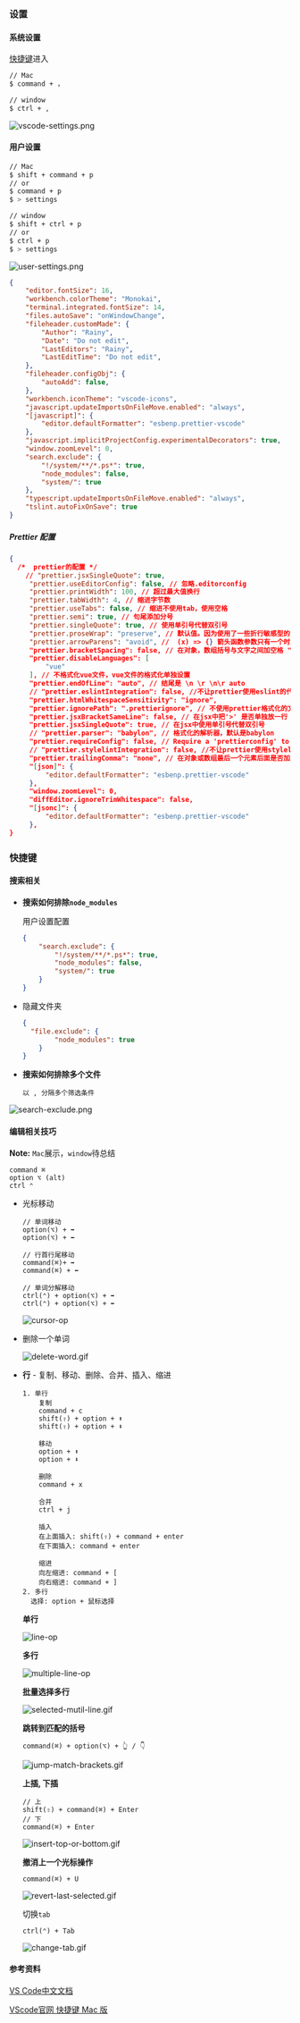 ### 设置

#### 系统设置

[快捷键](#快捷键)进入

```sh
// Mac
$ command + ，

// window
$ ctrl + ,
```

![vscode-settings.png](./images/vscode-settings.png)

#### 用户设置

```sh
// Mac
$ shift + command + p
// or
$ command + p 
$ > settings

// window
$ shift + ctrl + p
// or
$ ctrl + p
$ > settings
```



![user-settings.png](./images/user-settings.png)

```json
{
    "editor.fontSize": 16,
    "workbench.colorTheme": "Monokai",
    "terminal.integrated.fontSize": 14,
    "files.autoSave": "onWindowChange",
    "fileheader.customMade": {
        "Author": "Rainy",
        "Date": "Do not edit",
        "LastEditors": "Rainy",
        "LastEditTime": "Do not edit",
    },
    "fileheader.configObj": {
        "autoAdd": false,
    },
    "workbench.iconTheme": "vscode-icons",
    "javascript.updateImportsOnFileMove.enabled": "always",
    "[javascript]": {
        "editor.defaultFormatter": "esbenp.prettier-vscode"
    },
    "javascript.implicitProjectConfig.experimentalDecorators": true,
    "window.zoomLevel": 0,
    "search.exclude": {
        "!/system/**/*.ps*": true,
        "node_modules": false,
        "system/": true
    },
    "typescript.updateImportsOnFileMove.enabled": "always",
    "tslint.autoFixOnSave": true
}
```

##### Prettier 配置

```json
{
  /*  prettier的配置 */
    // "prettier.jsxSingleQuote": true,
     "prettier.useEditorConfig": false, // 忽略.editorconfig
     "prettier.printWidth": 100, // 超过最大值换行
     "prettier.tabWidth": 4, // 缩进字节数
     "prettier.useTabs": false, // 缩进不使用tab，使用空格
     "prettier.semi": true, // 句尾添加分号
     "prettier.singleQuote": true, // 使用单引号代替双引号
     "prettier.proseWrap": "preserve", // 默认值。因为使用了一些折行敏感型的渲染器（如GitHub comment）而按照markdown文本样式进行折行
     "prettier.arrowParens": "avoid", //  (x) => {} 箭头函数参数只有一个时是否要有小括号。avoid：省略括号
     "prettier.bracketSpacing": false, // 在对象，数组括号与文字之间加空格 "{ foo: bar }"
     "prettier.disableLanguages": [
         "vue"
     ], // 不格式化vue文件，vue文件的格式化单独设置
     "prettier.endOfLine": "auto", // 结尾是 \n \r \n\r auto
     // "prettier.eslintIntegration": false, //不让prettier使用eslint的代码格式进行校验
     "prettier.htmlWhitespaceSensitivity": "ignore",
     "prettier.ignorePath": ".prettierignore", // 不使用prettier格式化的文件填写在项目的.prettierignore文件中
     "prettier.jsxBracketSameLine": false, // 在jsx中把'>' 是否单独放一行
     "prettier.jsxSingleQuote": true, // 在jsx中使用单引号代替双引号
     // "prettier.parser": "babylon", // 格式化的解析器，默认是babylon
     "prettier.requireConfig": false, // Require a 'prettierconfig' to format prettier
     // "prettier.stylelintIntegration": false, //不让prettier使用stylelint的代码格式进行校验
     "prettier.trailingComma": "none", // 在对象或数组最后一个元素后面是否加逗号（在ES5中加尾逗号）
     "[json]": {
         "editor.defaultFormatter": "esbenp.prettier-vscode"
     },
     "window.zoomLevel": 0,
     "diffEditor.ignoreTrimWhitespace": false,
     "[jsonc]": {
         "editor.defaultFormatter": "esbenp.prettier-vscode"
     },
}
```



### 快捷键

#### 搜索相关

- **搜索如何排除`node_modules`**

  用户设置配置

  ```json
  {
      "search.exclude": {
          "!/system/**/*.ps*": true,
          "node_modules": false,
          "system/": true
      }
  }
  ```

- 隐藏文件夹

  ```json
  {
    "file.exclude": {
          "node_modules": true
      }
  }
  ```

  

- **搜索如何排除多个文件**

  ```
  以 , 分隔多个筛选条件
  ```

![search-exclude.png](./images/search-exclude.png)

#### 编辑相关技巧

**Note:** `Mac`展示，`window`待总结

```
command ⌘
option ⌥ (alt)
ctrl ⌃
```

- 光标移动

  ```
  // 单词移动
  option(⌥) + ➡️
  option(⌥) + ⬅️
  
  // 行首行尾移动
  command(⌘)+ ➡️
  command(⌘) + ⬅️
  
  // 单词分解移动
  ctrl(⌃) + option(⌥) + ➡️
  ctrl(⌃) + option(⌥) + ⬅️
  ```

  ![cursor-op](./images/cursor-op.gif)

- 删除一个单词

  ![delete-word.gif](./images/delete-word.gif)
  
- **行** - 复制、移动、删除、合并、插入、缩进

  ```
  1. 单行
      复制
      command + c
      shift(⇧) + option + ⬆️
      shift(⇧) + option + ⬇️
  
      移动
      option + ⬆️
      option + ⬇️
  
      删除
      command + x
  
      合并
      ctrl + j
  
      插入
      在上面插入: shift(⇧) + command + enter
      在下面插入: command + enter
  
      缩进
      向左缩进: command + [
      向右缩进: command + ]
  2. 多行
    选择: option + 鼠标选择
  
  ```

  **单行**

  ![line-op](./images/line-op.gif)

  **多行**

  ![multiple-line-op](./images/multiple-line-op.gif)
  
  **批量选择多行**
  
  ![selected-mutil-line.gif](./images/selected-mutil-line.gif)
  
  **跳转到匹配的括号**
  
  ```
  command(⌘) + option(⌥) + 👆 / 👇
  ```
  
  ![jump-match-brackets.gif](./images/jump-match-brackets.gif)
  
  **上插, 下插**
  
  ```
  // 上
  shift(⇧) + command(⌘) + Enter
  // 下
  command(⌘) + Enter
  ```
  
  ![insert-top-or-bottom.gif](./images/insert-top-or-bottom.gif)
  
  **撤消上一个光标操作**
  
  ```
  command(⌘) + U
  ```
  
  ![revert-last-selected.gif](./images/revert-last-selected.gif)
  
  切换`tab`
  
  ```
  ctrl(⌃) + Tab
  ```
  
  
  
  ![change-tab.gif](./images/change-tab.gif)

#### 参考资料

[VS Code中文文档](https://jeasonstudio.gitbooks.io/vscode-cn-doc/)

[VScode官网 快捷键 Mac 版](https://code.visualstudio.com/shortcuts/keyboard-shortcuts-macos.pdf)

